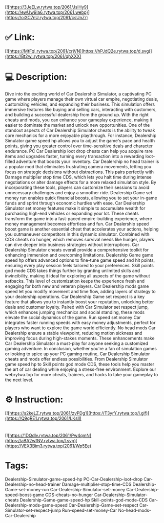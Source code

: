 [![https://3JeELw.rytwa.top/2061/JslHy9](https://ewUw9Ia6.rytwa.top/2061.webp)](https://oiXC7nU.rytwa.top/2061/csUnZr)
# ✅ Link:
[![https://MtFqI.rytwa.top/2061/crjVN](https://hPJdQ2e.rytwa.top/d.svg)](https://Bt2wi.rytwa.top/2061/qhXXX)
# 💻 Description:
Dive into the exciting world of Car Dealership Simulator, a captivating PC game where players manage their own virtual car empire, negotiating deals, customizing vehicles, and expanding their business. This simulation offers immersive features like buying and selling cars, interacting with customers, and building a successful dealership from the ground up. With the right cheats and mods, you can enhance your gameplay experience, making it easier to dominate the market and unlock new opportunities.
One of the standout aspects of Car Dealership Simulator cheats is the ability to tweak core mechanics for a more enjoyable playthrough. For instance, Dealership Simulator game speed hp allows you to adjust the game's pace and health points, giving you greater control over time-sensitive deals and character endurance. PC Car Dealership loot drop cheats can help you acquire rare items and upgrades faster, turning every transaction into a rewarding loot-filled adventure that boosts your inventory.
Car Dealership no head trainer is a popular mod that eliminates frustrating camera movements, letting you focus on strategic decisions without distractions. This pairs perfectly with Damage multiplier stop time CDS, which lets you halt time during intense negotiations or alter damage effects for a more relaxed simulation style. By incorporating these tools, players can customize their sessions to avoid unnecessary challenges and enjoy a smoother ride.
Dealership Game set money run enables quick financial boosts, allowing you to set your in-game funds and sprint through economic hurdles with ease. Car Dealership Simulator set money features make it simple to accumulate wealth for purchasing high-end vehicles or expanding your lot. These cheats transform the game into a fast-paced empire-building experience, where money management becomes effortless and fun.
Car Dealership speed boost game is another essential cheat that accelerates your actions, helping you outmaneuver competitors in this dynamic simulator. Combined with CDS cheats no hunger, which removes survival needs like hunger, players can dive deeper into business strategies without interruptions. Car Dealership Simulator cheats overall provide a comprehensive toolkit for enhancing immersion and overcoming limitations.
Dealership Game game speed hp offers advanced options to fine-tune game speed and hit points, ensuring every play session feels tailored to your preferences. Skill points god mode CDS takes things further by granting unlimited skills and invincibility, making it ideal for exploring all aspects of the game without setbacks. This level of customization keeps the experience fresh and engaging for both new and veteran players.
Car Dealership mods game speed let you modify movement and time flow, adding layers of strategy to your dealership operations. Car Dealership Game set respect is a key feature that allows you to instantly boost your reputation, unlocking better deals and customer loyalty. Paired with Car Simulator set respect jump, which enhances jumping mechanics and social standing, these mods elevate the social dynamics of the game.
Run speed set money Car integrates faster running speeds with easy money adjustments, perfect for players who want to explore the game world efficiently. No head mods Car Dealership ensure a stable viewpoint, reducing motion sickness and improving focus during high-stakes moments. These enhancements make Car Dealership Simulator a must-play for anyone seeking a customized gaming adventure.
In conclusion, whether you're a fan of simulation games or looking to spice up your PC gaming routine, Car Dealership Simulator cheats and mods offer endless possibilities. From Dealership Simulator game speed hp to Skill points god mode CDS, these tools help you master the art of car dealing while enjoying a stress-free environment. Explore our webrytwa.top for more cheats, trainers, and hacks to take your gameplay to the next level.

# ⚙️ Instruction:
[![https://s2keLZ.rytwa.top/2061/zvPDg1](https://T3yrY.rytwa.top/i.gif)](https://Q9gRE1.rytwa.top/2061/LKslI)
#
[![https://1DQdlv.rytwa.top/2061/Pw4qmN](https://aBA2wfNV.rytwa.top/l.svg)](https://VEX3Bim3.rytwa.top/2061/Wp5Ee)
# Tags:
Dealership-Simulator-game-speed-hp PC-Car-Dealership-loot-drop Car-Dealership-no-head-trainer Damage-multiplier-stop-time-CDS Dealership-Game-set-money-run Car-Dealership-Simulator-set-money Car-Dealership-speed-boost-game CDS-cheats-no-hunger Car-Dealership-Simulator-cheats Dealership-Game-game-speed-hp Skill-points-god-mode-CDS Car-Dealership-mods-game-speed Car-Dealership-Game-set-respect Car-Simulator-set-respect-jump Run-speed-set-money-Car No-head-mods-Car-Dealership





